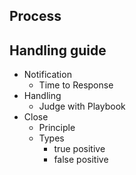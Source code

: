 ## Process



## Handling guide
- Notification
  - Time to Response
- Handling 
  - Judge with Playbook
- Close
  - Principle
  - Types
    - true positive
    - false positive

